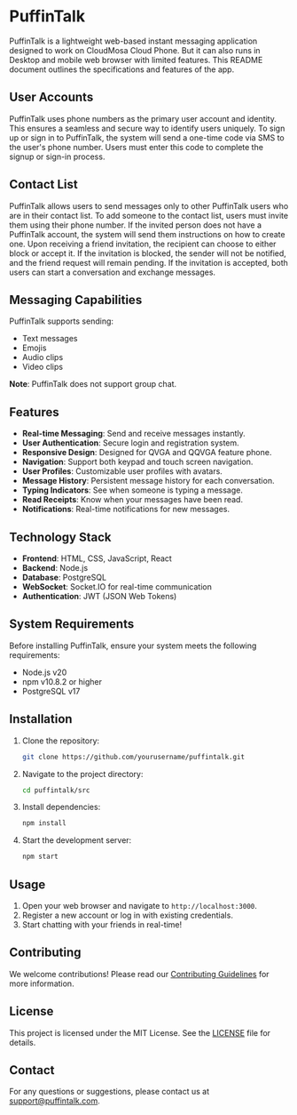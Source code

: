 # PuffinTalk
PuffinTalk is a lightweight web-based instant messaging application designed to work on CloudMosa Cloud Phone. But it can also runs in Desktop and mobile web browser with limited features. This README document outlines the specifications and features of the app.

## User Accounts

PuffinTalk uses phone numbers as the primary user account and identity. This ensures a seamless and secure way to identify users uniquely.
To sign up or sign in to PuffinTalk, the system will send a one-time code via SMS to the user's phone number. Users must enter this code to complete the signup or sign-in process.

## Contact List

PuffinTalk allows users to send messages only to other PuffinTalk users who are in their contact list. To add someone to the contact list, users must invite them using their phone number. If the invited person does not have a PuffinTalk account, the system will send them instructions on how to create one. Upon receiving a friend invitation, the recipient can choose to either block or accept it. If the invitation is blocked, the sender will not be notified, and the friend request will remain pending. If the invitation is accepted, both users can start a conversation and exchange messages.

## Messaging Capabilities

PuffinTalk supports sending:
- Text messages
- Emojis
- Audio clips
- Video clips

**Note**: PuffinTalk does not support group chat.

## Features

- **Real-time Messaging**: Send and receive messages instantly.
- **User Authentication**: Secure login and registration system.
- **Responsive Design**: Designed for QVGA and QQVGA feature phone.
- **Navigation**: Support both keypad and touch screen navigation.
- **User Profiles**: Customizable user profiles with avatars.
- **Message History**: Persistent message history for each conversation.
- **Typing Indicators**: See when someone is typing a message.
- **Read Receipts**: Know when your messages have been read.
- **Notifications**: Real-time notifications for new messages.

## Technology Stack

- **Frontend**: HTML, CSS, JavaScript, React
- **Backend**: Node.js
- **Database**: PostgreSQL
- **WebSocket**: Socket.IO for real-time communication
- **Authentication**: JWT (JSON Web Tokens)

## System Requirements

Before installing PuffinTalk, ensure your system meets the following requirements:
- Node.js v20
- npm v10.8.2 or higher
- PostgreSQL v17

## Installation

1. Clone the repository:
    ```bash
    git clone https://github.com/yourusername/puffintalk.git
    ```
2. Navigate to the project directory:
    ```bash
    cd puffintalk/src
    ```
3. Install dependencies:
    ```bash
    npm install
    ```
4. Start the development server:
    ```bash
    npm start
    ```

## Usage

1. Open your web browser and navigate to `http://localhost:3000`.
2. Register a new account or log in with existing credentials.
3. Start chatting with your friends in real-time!

## Contributing

We welcome contributions! Please read our [Contributing Guidelines](CONTRIBUTING.md) for more information.

## License

This project is licensed under the MIT License. See the [LICENSE](LICENSE) file for details.

## Contact

For any questions or suggestions, please contact us at support@puffintalk.com.
